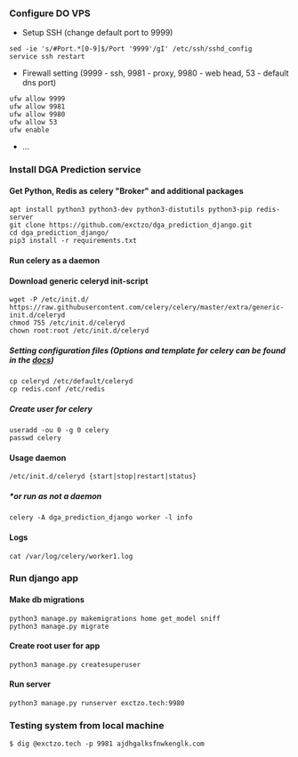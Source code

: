### Configure DO VPS

- Setup SSH (change default port to 9999)
```
sed -ie 's/#Port.*[0-9]$/Port '9999'/gI' /etc/ssh/sshd_config
service ssh restart
```

- Firewall setting (9999 - ssh, 9981 - proxy, 9980 - web head, 53 - default dns port)
```
ufw allow 9999
ufw allow 9981
ufw allow 9980
ufw allow 53
ufw enable
```
- ...

### Install DGA Prediction service

#### Get Python, Redis as celery "Broker" and additional packages 
```
apt install python3 python3-dev python3-distutils python3-pip redis-server
git clone https://github.com/exctzo/dga_prediction_django.git
cd dga_prediction_django/
pip3 install -r requirements.txt
```

#### Run celery as a daemon

#### Download generic celeryd init-script
```
wget -P /etc/init.d/ https://raw.githubusercontent.com/celery/celery/master/extra/generic-init.d/celeryd
chmod 755 /etc/init.d/celeryd
chown root:root /etc/init.d/celeryd
```

##### Setting configuration files (Options and template for celery can be found in the [docs](http://docs.celeryproject.org/en/3.1/tutorials/daemonizing.html))
```
cp celeryd /etc/default/celeryd
cp redis.conf /etc/redis
```

##### Create user for celery
```
useradd -ou 0 -g 0 celery
passwd celery
```
#### Usage daemon
```
/etc/init.d/celeryd {start|stop|restart|status}
```
##### *or run as not a daemon
```
celery -A dga_prediction_django worker -l info
```
#### Logs
```
cat /var/log/celery/worker1.log
```

### Run django app
#### Make db migrations
```
python3 manage.py makemigrations home get_model sniff
python3 manage.py migrate
```
#### Create root user for app
```
python3 manage.py createsuperuser
```
#### Run server
```
python3 manage.py runserver exctzo.tech:9980
```

### Testing system from local machine
```
$ dig @exctzo.tech -p 9981 ajdhgalksfnwkenglk.com
```

